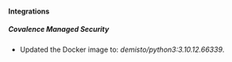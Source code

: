 #### Integrations
##### Covalence Managed Security
- Updated the Docker image to: *demisto/python3:3.10.12.66339*.

